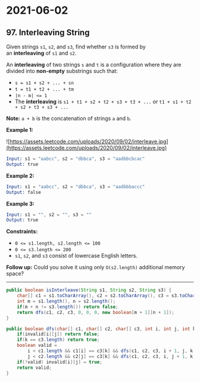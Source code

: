 # 2021-06-02

## 97. Interleaving String

Given strings `s1`, `s2`, and `s3`, find whether `s3` is formed by an **interleaving** of `s1` and `s2`.

An **interleaving** of two strings `s` and `t` is a configuration where they are divided into **non-empty** substrings such that:

- `s = s1 + s2 + ... + sn`
- `t = t1 + t2 + ... + tm`
- `|n - m| <= 1`
- The **interleaving** is `s1 + t1 + s2 + t2 + s3 + t3 + ...` or `t1 + s1 + t2 + s2 + t3 + s3 + ...`

**Note:** `a + b` is the concatenation of strings `a` and `b`.

**Example 1:**

![https://assets.leetcode.com/uploads/2020/09/02/interleave.jpg](https://assets.leetcode.com/uploads/2020/09/02/interleave.jpg)

```s
Input: s1 = "aabcc", s2 = "dbbca", s3 = "aadbbcbcac"
Output: true
```

**Example 2:**

```s
Input: s1 = "aabcc", s2 = "dbbca", s3 = "aadbbbaccc"
Output: false
```

**Example 3:**

```s
Input: s1 = "", s2 = "", s3 = ""
Output: true
```

**Constraints:**

- `0 <= s1.length, s2.length <= 100`
- `0 <= s3.length <= 200`
- `s1`, `s2`, and `s3` consist of lowercase English letters.

**Follow up:** Could you solve it using only `O(s2.length)` additional memory space?

---

```java
public boolean isInterleave(String s1, String s2, String s3) {
    char[] c1 = s1.toCharArray(), c2 = s2.toCharArray(), c3 = s3.toCharArray();
    int m = s1.length(), n = s2.length();
    if(m + n != s3.length()) return false;
    return dfs(c1, c2, c3, 0, 0, 0, new boolean[m + 1][n + 1]);
}

public boolean dfs(char[] c1, char[] c2, char[] c3, int i, int j, int k, boolean[][] invalid) {
    if(invalid[i][j]) return false;
    if(k == c3.length) return true;
    boolean valid =
        i < c1.length && c1[i] == c3[k] && dfs(c1, c2, c3, i + 1, j, k + 1, invalid) ||
        j < c2.length && c2[j] == c3[k] && dfs(c1, c2, c3, i, j + 1, k + 1, invalid);
    if(!valid) invalid[i][j] = true;
    return valid;
}
```
